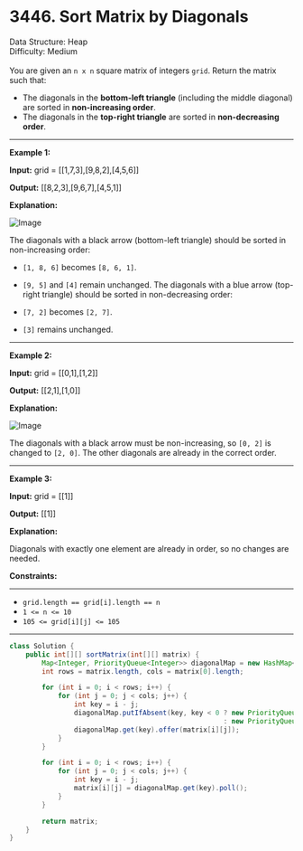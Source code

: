 # 3446. Sort Matrix by Diagonals  

  Data Structure: Heap </br> Difficulty: Medium </br> </br>You are given an `n x n` square matrix of integers `grid`. Return the matrix such that:

- The diagonals in the **bottom-left triangle** (including the middle diagonal) are sorted in **non-increasing order**.
- The diagonals in the **top-right triangle** are sorted in **non-decreasing order**.
---

**Example 1:**

**Input:** grid = [[1,7,3],[9,8,2],[4,5,6]]

**Output:** [[8,2,3],[9,6,7],[4,5,1]]

**Explanation:**

![Image](https://assets.leetcode.com/uploads/2024/12/29/4052example1drawio.png)

The diagonals with a black arrow (bottom-left triangle) should be sorted in non-increasing order:

- `[1, 8, 6]` becomes `[8, 6, 1]`.
- `[9, 5]` and `[4]` remain unchanged.
The diagonals with a blue arrow (top-right triangle) should be sorted in non-decreasing order:

- `[7, 2]` becomes `[2, 7]`.
- `[3]` remains unchanged.
---

**Example 2:**

**Input:** grid = [[0,1],[1,2]]

**Output:** [[2,1],[1,0]]

**Explanation:**

![Image](https://assets.leetcode.com/uploads/2024/12/29/4052example2adrawio.png)

The diagonals with a black arrow must be non-increasing, so `[0, 2]` is changed to `[2, 0]`. The other diagonals are already in the correct order.

---

**Example 3:**

**Input:** grid = [[1]]

**Output:** [[1]]

**Explanation:**

Diagonals with exactly one element are already in order, so no changes are needed.

**Constraints:**

---

- `grid.length == grid[i].length == n`
- `1 <= n <= 10`
- `105 <= grid[i][j] <= 105`
---

```java
class Solution {
    public int[][] sortMatrix(int[][] matrix) {
        Map<Integer, PriorityQueue<Integer>> diagonalMap = new HashMap<>();
        int rows = matrix.length, cols = matrix[0].length;

        for (int i = 0; i < rows; i++) {
            for (int j = 0; j < cols; j++) {
                int key = i - j;
                diagonalMap.putIfAbsent(key, key < 0 ? new PriorityQueue<>() // 右上
                                                     : new PriorityQueue<>(Collections.reverseOrder()));// 左下
                diagonalMap.get(key).offer(matrix[i][j]);
            }
        }

        for (int i = 0; i < rows; i++) {
            for (int j = 0; j < cols; j++) {
                int key = i - j;
                matrix[i][j] = diagonalMap.get(key).poll();
            }
        }

        return matrix;
    }
}
```

